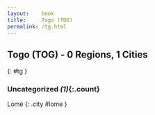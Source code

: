 ```yaml
---
layout:    book
title:     Togo (TOG)
permalink: /tg.html
---
```


## Togo (TOG) - 0 Regions, 1 Cities
{: #tg }





### Uncategorized _(1)_{:.count}


Lomé  {: .city #lome } <br>


 
